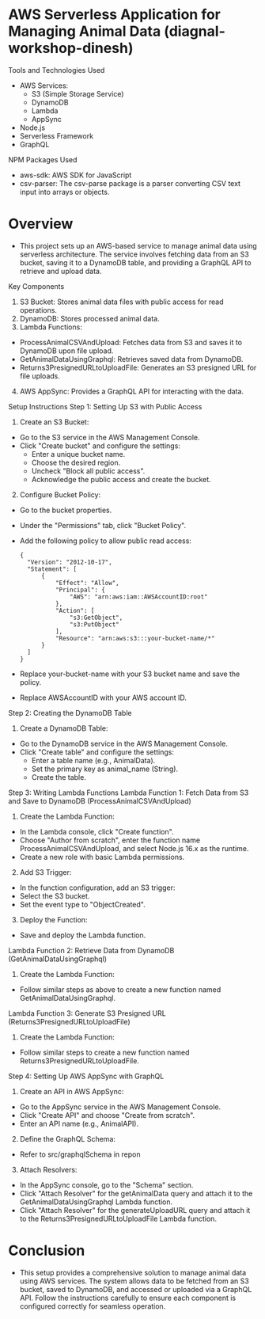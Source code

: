 # AWS Serverless Application for Managing Animal Data (diagnal-workshop-dinesh)

Tools and Technologies Used
* AWS Services:
  - S3 (Simple Storage Service)
  - DynamoDB
  - Lambda
  - AppSync
* Node.js
* Serverless Framework
* GraphQL

NPM Packages Used
* aws-sdk: AWS SDK for JavaScript
* csv-parser: The csv-parse package is a parser converting CSV text input into arrays or objects.

# Overview
- This project sets up an AWS-based service to manage animal data using serverless architecture. The service involves fetching data from an S3 bucket, saving it to a DynamoDB table, and providing a GraphQL API to retrieve and upload data.

Key Components
1. S3 Bucket: Stores animal data files with public access for read operations.
2. DynamoDB: Stores processed animal data.
3. Lambda Functions:
- ProcessAnimalCSVAndUpload: Fetches data from S3 and saves it to DynamoDB upon file upload.
- GetAnimalDataUsingGraphql: Retrieves saved data from DynamoDB.
- Returns3PresignedURLtoUploadFile: Generates an S3 presigned URL for file uploads.
4. AWS AppSync: Provides a GraphQL API for interacting with the data.

Setup Instructions
Step 1: Setting Up S3 with Public Access
1. Create an S3 Bucket:
- Go to the S3 service in the AWS Management Console.
- Click "Create bucket" and configure the settings:
  * Enter a unique bucket name.
  * Choose the desired region.
  * Uncheck "Block all public access".
  * Acknowledge the public access and create the bucket.
 
2. Configure Bucket Policy:

- Go to the bucket properties.
- Under the "Permissions" tab, click "Bucket Policy".
- Add the following policy to allow public read access:
  ```
  {
    "Version": "2012-10-17",
    "Statement": [
        {
            "Effect": "Allow",
            "Principal": {
                "AWS": "arn:aws:iam::AWSAccountID:root"
            },
            "Action": [
                "s3:GetObject",
                "s3:PutObject"
            ],
            "Resource": "arn:aws:s3:::your-bucket-name/*"
        }
    ]
  }
  ```

- Replace your-bucket-name with your S3 bucket name and save the policy.
- Replace AWSAccountID with your AWS account ID.

Step 2: Creating the DynamoDB Table
1. Create a DynamoDB Table:
-  Go to the DynamoDB service in the AWS Management Console.
-  Click "Create table" and configure the settings:
    * Enter a table name (e.g., AnimalData).
    * Set the primary key as animal_name  (String).
    * Create the table.

Step 3: Writing Lambda Functions
Lambda Function 1: Fetch Data from S3 and Save to DynamoDB (ProcessAnimalCSVAndUpload)
1. Create the Lambda Function:
* In the Lambda console, click "Create function".
* Choose "Author from scratch", enter the function name ProcessAnimalCSVAndUpload, and select Node.js 16.x as the runtime.
* Create a new role with basic Lambda permissions.

2. Add S3 Trigger:
* In the function configuration, add an S3 trigger:
* Select the S3 bucket.
* Set the event type to "ObjectCreated".

3. Deploy the Function:
* Save and deploy the Lambda function.

Lambda Function 2: Retrieve Data from DynamoDB (GetAnimalDataUsingGraphql)
1. Create the Lambda Function:
* Follow similar steps as above to create a new function named GetAnimalDataUsingGraphql.

Lambda Function 3: Generate S3 Presigned URL (Returns3PresignedURLtoUploadFile)
1. Create the Lambda Function:
* Follow similar steps to create a new function named Returns3PresignedURLtoUploadFile.

Step 4: Setting Up AWS AppSync with GraphQL
1. Create an API in AWS AppSync:
- Go to the AppSync service in the AWS Management Console.
- Click "Create API" and choose "Create from scratch".
- Enter an API name (e.g., AnimalAPI).
2. Define the GraphQL Schema:
  - Refer to src/graphqlSchema in repon
 
3. Attach Resolvers:
- In the AppSync console, go to the "Schema" section.
- Click "Attach Resolver" for the getAnimalData query and attach it to the GetAnimalDataUsingGraphql Lambda function.
- Click "Attach Resolver" for the generateUploadURL query and attach it to the Returns3PresignedURLtoUploadFile Lambda function.

# Conclusion
- This setup provides a comprehensive solution to manage animal data using AWS services. The system allows data to be fetched from an S3 bucket, saved to DynamoDB, and accessed or uploaded via a GraphQL API. Follow the instructions carefully to ensure each component is configured correctly for seamless operation.
